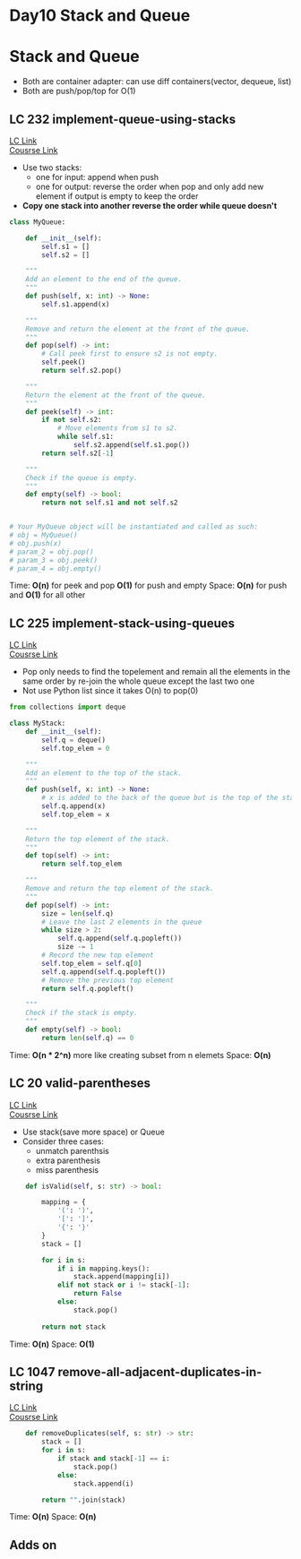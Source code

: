 # Day10 Stack and Queue
# Stack and Queue
- Both are container adapter: can use diff containers(vector, dequeue, list)
- Both are push/pop/top for O(1)

## LC 232 implement-queue-using-stacks
[LC Link](https://leetcode.com/problems/implement-queue-using-stacks/description/)   
[Cousrse Link](https://programmercarl.com/0232.%E7%94%A8%E6%A0%88%E5%AE%9E%E7%8E%B0%E9%98%9F%E5%88%97.html#%E7%AE%97%E6%B3%95%E5%85%AC%E5%BC%80%E8%AF%BE)
- Use two stacks:
    - one for input: append when push
    - one for output: reverse the order when pop and only add new element if output is empty to keep the order
- **Copy one stack into another reverse the order while queue doesn't**
  
```python
class MyQueue:

    def __init__(self):
        self.s1 = []
        self.s2 = []

    """
    Add an element to the end of the queue.
    """
    def push(self, x: int) -> None:
        self.s1.append(x)

    """
    Remove and return the element at the front of the queue.
    """
    def pop(self) -> int:
        # Call peek first to ensure s2 is not empty.
        self.peek()
        return self.s2.pop()

    """
    Return the element at the front of the queue.
    """
    def peek(self) -> int:
        if not self.s2:
            # Move elements from s1 to s2.
            while self.s1:
                self.s2.append(self.s1.pop())
        return self.s2[-1]

    """
    Check if the queue is empty.
    """
    def empty(self) -> bool:
        return not self.s1 and not self.s2


# Your MyQueue object will be instantiated and called as such:
# obj = MyQueue()
# obj.push(x)
# param_2 = obj.pop()
# param_3 = obj.peek()
# param_4 = obj.empty()

```
Time: **O(n)** for peek and pop     **O(1)** for push and empty 
Space: **O(n)** for push and **O(1)** for all other


## LC 225 implement-stack-using-queues
[LC Link](https://leetcode.com/problems/implement-stack-using-queues/description/)   
[Cousrse Link](https://programmercarl.com/0225.%E7%94%A8%E9%98%9F%E5%88%97%E5%AE%9E%E7%8E%B0%E6%A0%88.html#%E5%85%B6%E4%BB%96%E8%AF%AD%E8%A8%80%E7%89%88%E6%9C%AC)  

- Pop only needs to find the topelement and remain all the elements in the same order by re-join the whole queue except the last two one
- Not use Python list since it takes O(n) to pop(0)

```python
from collections import deque

class MyStack:
    def __init__(self):
        self.q = deque()
        self.top_elem = 0

    """
    Add an element to the top of the stack.
    """
    def push(self, x: int) -> None:
        # x is added to the back of the queue but is the top of the stack.
        self.q.append(x)
        self.top_elem = x

    """
    Return the top element of the stack.
    """
    def top(self) -> int:
        return self.top_elem

    """
    Remove and return the top element of the stack.
    """
    def pop(self) -> int:
        size = len(self.q)
        # Leave the last 2 elements in the queue
        while size > 2:
            self.q.append(self.q.popleft())
            size -= 1
        # Record the new top element
        self.top_elem = self.q[0]
        self.q.append(self.q.popleft())
        # Remove the previous top element
        return self.q.popleft()

    """
    Check if the stack is empty.
    """
    def empty(self) -> bool:
        return len(self.q) == 0

```
Time: **O(n * 2^n)** more like creating subset from n elemets
Space: **O(n)** 



## LC 20 valid-parentheses
[LC Link](https://leetcode.com/problems/valid-parentheses/description/)   
[Cousrse Link](https://programmercarl.com/0020.%E6%9C%89%E6%95%88%E7%9A%84%E6%8B%AC%E5%8F%B7.html#%E5%85%B6%E4%BB%96%E8%AF%AD%E8%A8%80%E7%89%88%E6%9C%AC)  

-  Use stack(save more space) or Queue
-  Consider three cases:
    - unmatch parenthsis
    - extra parenthesis
    - miss parenthesis

```python
    def isValid(self, s: str) -> bool:

        mapping = {
            '(': ')',
            '[': ']',
            '{': '}'
        }
        stack = []

        for i in s:
            if i in mapping.keys():
                stack.append(mapping[i])
            elif not stack or i != stack[-1]:
                return False
            else:
                stack.pop()
        
        return not stack
```
Time: **O(n)** 
Space: **O(1)** 


## LC 1047 remove-all-adjacent-duplicates-in-string
[LC Link](https://leetcode.com/problems/remove-all-adjacent-duplicates-in-string/description/)   
[Cousrse Link](https://programmercarl.com/0020.%E6%9C%89%E6%95%88%E7%9A%84%E6%8B%AC%E5%8F%B7.html#%E5%85%B6%E4%BB%96%E8%AF%AD%E8%A8%80%E7%89%88%E6%9C%AC)  

```python
    def removeDuplicates(self, s: str) -> str:
        stack = []
        for i in s:
            if stack and stack[-1] == i:
                stack.pop()
            else:
                stack.append(i)

        return "".join(stack) 
```
Time: **O(n)** 
Space: **O(n)** 

## Adds on
